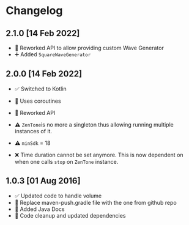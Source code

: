 # Changelog

## 2.1.0 [14 Feb 2022]

- 🧹  Reworked API to allow providing custom Wave Generator
- ➕  Added `SquareWaveGenerator`

## 2.0.0 [14 Feb 2022]

- ✅  Switched to Kotlin
- 👀  Uses coroutines
- 🧹  Reworked API

- ⚠️  `ZenTone`is no more a singleton thus allowing running multiple instances of it.
- ⚠️  `minSdk` = 18
- ❌  Time duration cannot be set anymore. This is now dependent on when one calls `stop` on `ZenTone` instance.

## 1.0.3 [01 Aug 2016]

- ✅  Updated code to handle volume
- 🧹  Replace maven-push.gradle file with the one from github repo
- 📃  Added Java Docs
- 🧰  Code cleanup and updated dependencies
  